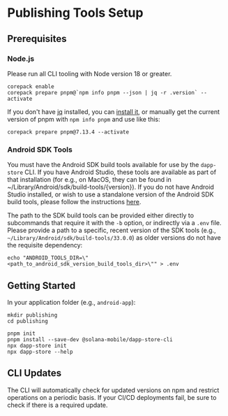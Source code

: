 # Publishing Tools Setup

## Prerequisites

### Node.js

Please run all CLI tooling with Node version 18 or greater.

```shell
corepack enable
corepack prepare pnpm@`npm info pnpm --json | jq -r .version` --activate
```

If you don't have [jq](https://stedolan.github.io/jq/) installed, you can [install it](https://formulae.brew.sh/formula/jq), or manually get the current version of pnpm with `npm info pnpm` and use like this:

```shell
corepack prepare pnpm@7.13.4 --activate
```

### Android SDK Tools

You must have the Android SDK build tools available for use by the `dapp-store` CLI. If you have Android Studio, these tools are available as part of that installation (for e.g., on MacOS, they can be found in ~/Library/Android/sdk/build-tools/{version}). If you do not have Android Studio installed, or wish to use a standalone version of the Android SDK build tools, please follow the instructions [here](https://developer.android.com/studio/intro/update#sdk-manager).

The path to the SDK build tools can be provided either directly to subcommands that require it with the `-b` option, or indirectly via a `.env` file. Please provide a path to a specific, recent version of the SDK tools (e.g., `~/Library/Android/sdk/build-tools/33.0.0`) as older versions do not have the requisite dependency:

```shell
echo "ANDROID_TOOLS_DIR=\"<path_to_android_sdk_version_build_tools_dir>\"" > .env
```

## Getting Started

In your application folder (e.g., `android-app`):

```shell
mkdir publishing
cd publishing

pnpm init
pnpm install --save-dev @solana-mobile/dapp-store-cli
npx dapp-store init
npx dapp-store --help
```

## CLI Updates

The CLI will automatically check for updated versions on npm and restrict operations on a periodic basis. If your CI/CD deployments fail, be sure to check if there is a required update.